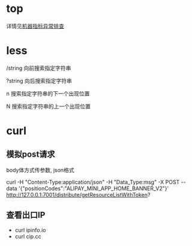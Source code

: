# top
详情见[机器指标异常排查](./%E6%9C%BA%E5%99%A8%E6%8C%87%E6%A0%87%E5%BC%82%E5%B8%B8%E6%8E%92%E6%9F%A5.md)


# less
/string 向前搜索指定字符串

?string 向后搜索指定字符串

n 搜索指定字符串的下一个出现位置

N 搜索指定字符串的上一个出现位置


# curl

## 模拟post请求 
body体方式传参数, json格式

curl -H "Content-Type:application/json" -H "Data_Type:msg" -X POST --data '{"positionCodes":"ALIPAY_MINI_APP_HOME_BANNER_V2"}' http://127.0.0.1:7001/distribute/getResourceListWithToken?


## 查看出口IP
* curl ipinfo.io
* curl cip.cc


